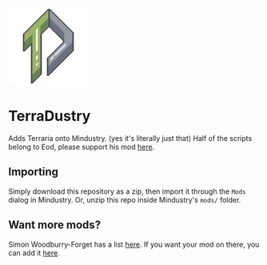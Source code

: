 ![Logo](logo.png)

# TerraDustry

Adds Terraria onto Mindustry. (yes it's literally just that)
Half of the scripts belong to Eod, please support his mod [here](https://github.com/EyeOfDarkness/AdvanceContent).

## Importing

Simply download this repository as a zip, then import it through the `Mods` dialog in Mindustry. Or, unzip this repo inside Mindustry's `mods/` folder.

## Want more mods?

Simon Woodburry-Forget has a list [here](https://simonwoodburyforget.github.io/mindustry-mods/).
If you want your mod on there, you can add it [here](https://github.com/SimonWoodburyForget/mindustry-mods/blob/master/CONTRIBUTING.md#adding-mods-to-the-listing).

